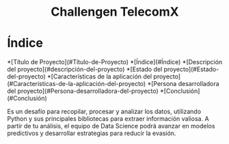 <h1 align = "center"> Challengen TelecomX </h1>

<h1>Índice</h1>
*[Título de Proyecto](#Título-de-Proyecto)
*[Índice](#Índice)
*[Descripción del proyecto](#descripción-del-proyecto)
*[Estado del proyecto](#Estado-del-proyecto)
*[Características de la aplicación del proyecto](#Características-de-la-aplicación-del-proyecto)
*[Persona desarrolladora del proyecto](#Persona-desarrolladora-del-proyecto)
*[Conclusión](#Conclusión)

Es un desafío para recopilar, procesar y analizar los datos, utilizando Python y sus principales bibliotecas para extraer información valiosa. A partir de tu análisis, el equipo de Data Science podrá avanzar en modelos predictivos y desarrollar estrategias para reducir la evasión.
